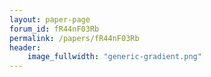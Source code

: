 ```yaml
---
layout: paper-page
forum_id: fR44nF03Rb
permalink: /papers/fR44nF03Rb
header:
    image_fullwidth: "generic-gradient.png"
---
```

    